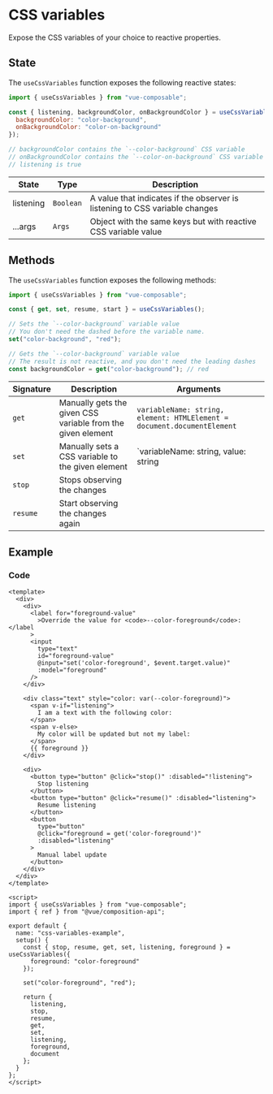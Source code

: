 # CSS variables

Expose the CSS variables of your choice to reactive properties.

## State

The `useCssVariables` function exposes the following reactive states:

```js
import { useCssVariables } from "vue-composable";

const { listening, backgroundColor, onBackgroundColor } = useCssVariables({
  backgroundColor: "color-background",
  onBackgroundColor: "color-on-background"
});

// backgroundColor contains the `--color-background` CSS variable
// onBackgroundColor contains the `--color-on-background` CSS variable
// listening is true
```

| State     | Type      | Description                                                                 |
| --------- | --------- | --------------------------------------------------------------------------- |
| listening | `Boolean` | A value that indicates if the observer is listening to CSS variable changes |
| ...args   | `Args`    | Object with the same keys but with reactive CSS variable value              |

## Methods

The `useCssVariables` function exposes the following methods:

```js
import { useCssVariables } from "vue-composable";

const { get, set, resume, start } = useCssVariables();

// Sets the `--color-background` variable value
// You don't need the dashed before the variable name.
set("color-background", "red");

// Gets the `--color-background` variable value
// The result is not reactive, and you don't need the leading dashes
const backgroundColor = get("color-background"); // red
```

| Signature | Description                                                 | Arguments                                                                                     |
| --------- | ----------------------------------------------------------- | --------------------------------------------------------------------------------------------- |
| `get`     | Manually gets the given CSS variable from the given element | `variableName: string, element: HTMLElement = document.documentElement`                       |
| `set`     | Manually sets a CSS variable to the given element           | `variableName: string, value: string | null, element: HTMLElement = document.documentElement` |
| `stop`    | Stops observing the changes                                 |                                                                                               |
| `resume`  | Start observing the changes again                           |                                                                                               |

## Example

<css-variables-example/>

### Code

```vue
<template>
  <div>
    <div>
      <label for="foreground-value"
        >Override the value for <code>--color-foreground</code>:</label
      >
      <input
        type="text"
        id="foreground-value"
        @input="set('color-foreground', $event.target.value)"
        :model="foreground"
      />
    </div>

    <div class="text" style="color: var(--color-foreground)">
      <span v-if="listening">
        I am a text with the following color:
      </span>
      <span v-else>
        My color will be updated but not my label:
      </span>
      {{ foreground }}
    </div>

    <div>
      <button type="button" @click="stop()" :disabled="!listening">
        Stop listening
      </button>
      <button type="button" @click="resume()" :disabled="listening">
        Resume listening
      </button>
      <button
        type="button"
        @click="foreground = get('color-foreground')"
        :disabled="listening"
      >
        Manual label update
      </button>
    </div>
  </div>
</template>

<script>
import { useCssVariables } from "vue-composable";
import { ref } from "@vue/composition-api";

export default {
  name: "css-variables-example",
  setup() {
    const { stop, resume, get, set, listening, foreground } = useCssVariables({
      foreground: "color-foreground"
    });

    set("color-foreground", "red");

    return {
      listening,
      stop,
      resume,
      get,
      set,
      listening,
      foreground,
      document
    };
  }
};
</script>
```
